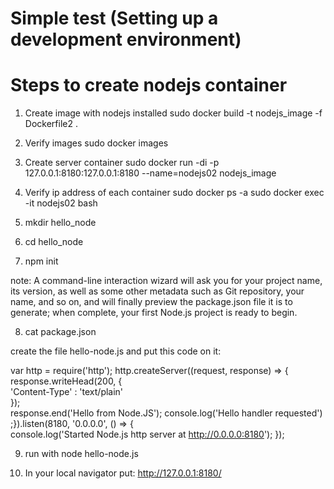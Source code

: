 Simple test (Setting up a development environment)
==================================================
Steps to create nodejs container
================================
1. Create image with nodejs installed
sudo docker build -t nodejs_image -f Dockerfile2 .

2. Verify images
sudo docker images

3. Create server container
sudo docker run -di -p 127.0.0.1:8180:127.0.0.1:8180 --name=nodejs02 nodejs_image

4. Verify ip address of each container
sudo docker ps -a
sudo docker exec -it nodejs02 bash

5. mkdir hello_node
6. cd hello_node
7. npm init

note: A command-line interaction wizard will ask you for your project name, its version, as well as some other metadata such as Git repository, your name, and so on, and will finally preview the package.json file it is to generate; when complete, your first Node.js project is ready to begin.

8. cat package.json

create the file hello-node.js and put this code on it:

var http = require('http');
http.createServer((request, response) => {  
	response.writeHead(200, {    
		'Content-Type' : 'text/plain'  
	});  
	response.end('Hello from Node.JS');
	console.log('Hello handler requested')
;}).listen(8180, '0.0.0.0', () => {  
	console.log('Started Node.js http server at http://0.0.0.0:8180');
});

9. run with node hello-node.js

10. In your local navigator put: http://127.0.0.1:8180/